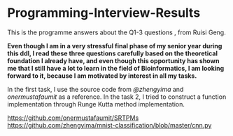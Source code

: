# Programming-Interview-Results
This is the programme answers about the Q1-3 questions , from Ruisi Geng.

**Even though I am in a very stressful final phase of my senior year during this ddl, I read these three questions carefully based on the theoretical foundation I already have, and even though this opportunity has shown me that I still have a lot to learn in the field of Bioinformatics, I am looking forward to it, because I am motivated by interest in all my tasks.**

In the first task, I use the source code from *@zhengyima* and *onermustafaumit* as a reference. In the task 2, I tried to construct a function implementation through Runge Kutta method implementation.

https://github.com/onermustafaumit/SRTPMs
https://github.com/zhengyima/mnist-classification/blob/master/cnn.py
